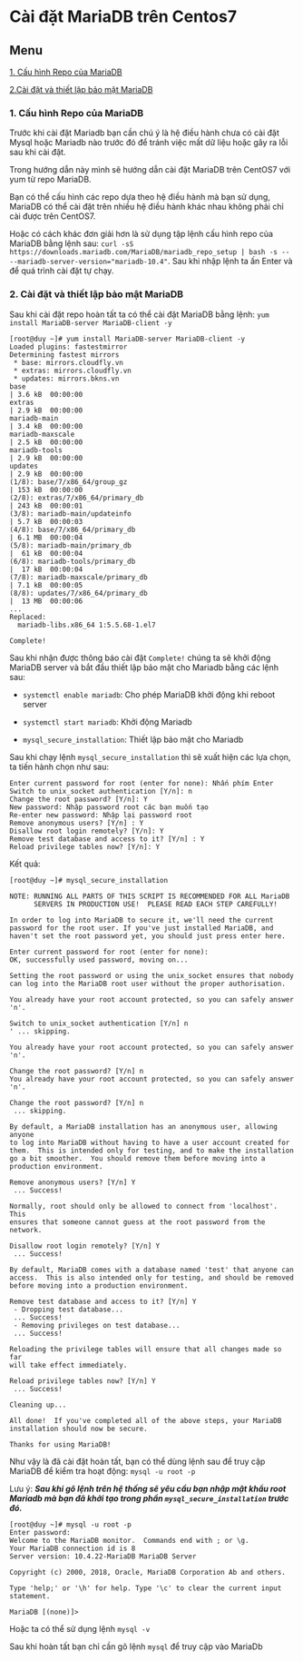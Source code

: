 ﻿# Cài đặt MariaDB trên Centos7
## Menu
[1. Cấu hình Repo của MariaDB](#CauHinhRepo)

[2.Cài đặt và thiết lập bảo mật MariaDB](#CaiDatVaThietLap)






### 1. Cấu hình Repo của MariaDB
Trước khi cài đặt Mariadb bạn cần chú ý là hệ điều hành chưa có cài đặt Mysql hoặc Mariadb nào trước đó để tránh việc mất dữ liệu hoặc gây ra lỗi sau khi cài đặt.

Trong hướng dẫn này mình sẽ hướng dẫn cài đặt MariaDB trên CentOS7 với yum từ repo MariaDB.

Bạn có thể cấu hình các repo dựa theo hệ điều hành mà bạn sử dụng, MariaDB có thể cài đặt trên nhiều hệ điều hành khác nhau không phải chỉ cài được trên CentOS7.

Hoặc có cách khác đơn giải hơn là sử dụng tập lệnh cấu hình repo của MariaDB bằng lệnh sau: `curl -sS https://downloads.mariadb.com/MariaDB/mariadb_repo_setup | bash -s -- --mariadb-server-version="mariadb-10.4"`. Sau khi nhập lệnh ta ấn Enter và để quá trình cài đặt tự chạy. 

### 2. Cài đặt và thiết lập bảo mật MariaDB
Sau khi cài đặt repo hoàn tất ta có thể cài đặt MariaDB bằng lệnh: `yum install MariaDB-server MariaDB-client -y`

```
[root@duy ~]# yum install MariaDB-server MariaDB-client -y
Loaded plugins: fastestmirror
Determining fastest mirrors
 * base: mirrors.cloudfly.vn
 * extras: mirrors.cloudfly.vn
 * updates: mirrors.bkns.vn
base                                                                                                                                   | 3.6 kB  00:00:00
extras                                                                                                                                 | 2.9 kB  00:00:00
mariadb-main                                                                                                                           | 3.4 kB  00:00:00
mariadb-maxscale                                                                                                                       | 2.5 kB  00:00:00
mariadb-tools                                                                                                                          | 2.9 kB  00:00:00
updates                                                                                                                                | 2.9 kB  00:00:00
(1/8): base/7/x86_64/group_gz                                                                                                          | 153 kB  00:00:00
(2/8): extras/7/x86_64/primary_db                                                                                                      | 243 kB  00:00:01
(3/8): mariadb-main/updateinfo                                                                                                         | 5.7 kB  00:00:03
(4/8): base/7/x86_64/primary_db                                                                                                        | 6.1 MB  00:00:04
(5/8): mariadb-main/primary_db                                                                                                         |  61 kB  00:00:04
(6/8): mariadb-tools/primary_db                                                                                                        |  17 kB  00:00:04
(7/8): mariadb-maxscale/primary_db                                                                                                     | 7.1 kB  00:00:05
(8/8): updates/7/x86_64/primary_db                                                                                                     |  13 MB  00:00:06
...
Replaced:
  mariadb-libs.x86_64 1:5.5.68-1.el7

Complete!
```
Sau khi nhận được thông báo cài đặt `Complete!` chúng ta sẽ khởi động MariaDB server và bắt đầu thiết lập bảo mật  cho Mariadb bằng các lệnh sau:
- `systemctl enable mariadb`: Cho phép MariaDB khởi động khi reboot server

- `systemctl start mariadb`: Khởi động Mariadb

- `mysql_secure_installation`: Thiết lập bảo mật cho Mariadb

Sau khi chạy lệnh `mysql_secure_installation` thì sẽ xuất hiện các lựa chọn, ta tiến hành chọn như sau:
```
Enter current password for root (enter for none): Nhấn phím Enter
Switch to unix_socket authentication [Y/n]: n
Change the root password? [Y/n]: Y
New password: Nhập password root các bạn muốn tạo
Re-enter new password: Nhập lại password root
Remove anonymous users? [Y/n] : Y
Disallow root login remotely? [Y/n]: Y
Remove test database and access to it? [Y/n] : Y
Reload privilege tables now? [Y/n]: Y
```
Kết quả:
```
[root@duy ~]# mysql_secure_installation

NOTE: RUNNING ALL PARTS OF THIS SCRIPT IS RECOMMENDED FOR ALL MariaDB
      SERVERS IN PRODUCTION USE!  PLEASE READ EACH STEP CAREFULLY!

In order to log into MariaDB to secure it, we'll need the current
password for the root user. If you've just installed MariaDB, and
haven't set the root password yet, you should just press enter here.

Enter current password for root (enter for none):
OK, successfully used password, moving on...

Setting the root password or using the unix_socket ensures that nobody
can log into the MariaDB root user without the proper authorisation.

You already have your root account protected, so you can safely answer 'n'.

Switch to unix_socket authentication [Y/n] n
' ... skipping.

You already have your root account protected, so you can safely answer 'n'.

Change the root password? [Y/n] n
You already have your root account protected, so you can safely answer 'n'.

Change the root password? [Y/n] n
 ... skipping.

By default, a MariaDB installation has an anonymous user, allowing anyone
to log into MariaDB without having to have a user account created for
them.  This is intended only for testing, and to make the installation
go a bit smoother.  You should remove them before moving into a
production environment.

Remove anonymous users? [Y/n] Y
 ... Success!

Normally, root should only be allowed to connect from 'localhost'.  This
ensures that someone cannot guess at the root password from the network.

Disallow root login remotely? [Y/n] Y
 ... Success!

By default, MariaDB comes with a database named 'test' that anyone can
access.  This is also intended only for testing, and should be removed
before moving into a production environment.

Remove test database and access to it? [Y/n] Y
 - Dropping test database...
 ... Success!
 - Removing privileges on test database...
 ... Success!

Reloading the privilege tables will ensure that all changes made so far
will take effect immediately.

Reload privilege tables now? [Y/n] Y
 ... Success!

Cleaning up...

All done!  If you've completed all of the above steps, your MariaDB
installation should now be secure.

Thanks for using MariaDB!
```

Như vậy là đã cài đặt hoàn tất, bạn có thể dùng lệnh sau để truy cập MariaDB để kiểm tra hoạt động: `mysql -u root -p`

Lưu ý: ***Sau khi gõ lệnh trên hệ thống sẽ yêu cầu bạn nhập mật khẩu root Mariadb mà bạn đã khởi tạo trong phần `mysql_secure_installation` trước đó.***
```
[root@duy ~]# mysql -u root -p
Enter password:
Welcome to the MariaDB monitor.  Commands end with ; or \g.
Your MariaDB connection id is 8
Server version: 10.4.22-MariaDB MariaDB Server

Copyright (c) 2000, 2018, Oracle, MariaDB Corporation Ab and others.

Type 'help;' or '\h' for help. Type '\c' to clear the current input statement.

MariaDB [(none)]> 
```
Hoặc ta có thể sử dụng lệnh `mysql -v`

Sau khi hoàn tất bạn chỉ cần gõ lệnh `mysql` để truy cập vào MariaDb
